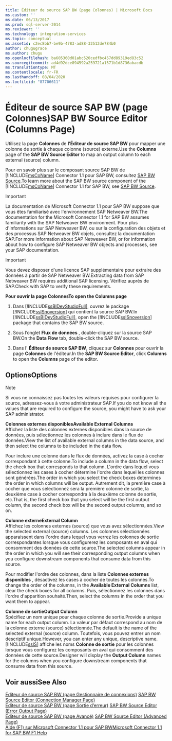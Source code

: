 ```yaml
---
title: Éditeur de source SAP BW (page Colonnes) | Microsoft Docs
ms.custom: ''
ms.date: 06/13/2017
ms.prod: sql-server-2014
ms.reviewer: ''
ms.technology: integration-services
ms.topic: conceptual
ms.assetid: c2ec8bb7-be9b-4783-ad88-32512de784b0
author: chugugrace
ms.author: chugu
ms.openlocfilehash: ba605360d01abc520cedfbc457dd89319ed83c52
ms.sourcegitcommit: ad4d92dce894592a259721a1571b1d8736abacdb
ms.translationtype: MT
ms.contentlocale: fr-FR
ms.lasthandoff: 08/04/2020
ms.locfileid: "87706611"
---
```

# <a name="sap-bw-source-editor-columns-page"></a><span data-ttu-id="0ed68-102">Éditeur de source SAP BW (page Colonnes)</span><span class="sxs-lookup"><span data-stu-id="0ed68-102">SAP BW Source Editor (Columns Page)</span></span>
  <span data-ttu-id="0ed68-103">Utilisez la page **Colonnes** de **l’Éditeur de source SAP BW** pour mapper une colonne de sortie à chaque colonne (source) externe.</span><span class="sxs-lookup"><span data-stu-id="0ed68-103">Use the **Columns** page of the **SAP BW Source Editor** to map an output column to each external (source) column.</span></span>  
  
 <span data-ttu-id="0ed68-104">Pour en savoir plus sur le composant source SAP BW de [!INCLUDE[msCoName](../../includes/msconame-md.md)] Connector 1.1 pour SAP BW, consultez [SAP BW Source](sap-bw-source.md).</span><span class="sxs-lookup"><span data-stu-id="0ed68-104">To learn more about the SAP BW source component of the [!INCLUDE[msCoName](../../includes/msconame-md.md)] Connector 1.1 for SAP BW, see [SAP BW Source](sap-bw-source.md).</span></span>  
  
> [!IMPORTANT]  
>  <span data-ttu-id="0ed68-105">La documentation de Microsoft Connector 1.1 pour SAP BW suppose que vous êtes familiarisé avec l'environnement SAP Netweaver BW.</span><span class="sxs-lookup"><span data-stu-id="0ed68-105">The documentation for the Microsoft Connector 1.1 for SAP BW assumes familiarity with the SAP Netweaver BW environment.</span></span> <span data-ttu-id="0ed68-106">Pour plus d'informations sur SAP Netweaver BW, ou sur la configuration des objets et des processus SAP Netweaver BW objets, consultez la documentation SAP.</span><span class="sxs-lookup"><span data-stu-id="0ed68-106">For more information about SAP Netweaver BW, or for information about how to configure SAP Netweaver BW objects and processes, see your SAP documentation.</span></span>  
  
> [!IMPORTANT]  
>  <span data-ttu-id="0ed68-107">Vous devez disposer d'une licence SAP supplémentaire pour extraire des données à partir de SAP Netweaver BW.</span><span class="sxs-lookup"><span data-stu-id="0ed68-107">Extracting data from SAP Netweaver BW requires additional SAP licensing.</span></span> <span data-ttu-id="0ed68-108">Vérifiez auprès de SAP.</span><span class="sxs-lookup"><span data-stu-id="0ed68-108">Check with SAP to verify these requirements.</span></span>  
  
 <span data-ttu-id="0ed68-109">**Pour ouvrir la page Colonnes**</span><span class="sxs-lookup"><span data-stu-id="0ed68-109">**To open the Columns page**</span></span>  
  
1.  <span data-ttu-id="0ed68-110">Dans [!INCLUDE[ssBIDevStudioFull](../../includes/ssbidevstudiofull-md.md)], ouvrez le package [!INCLUDE[ssISnoversion](../../includes/ssisnoversion-md.md)] qui contient la source SAP BW.</span><span class="sxs-lookup"><span data-stu-id="0ed68-110">In [!INCLUDE[ssBIDevStudioFull](../../includes/ssbidevstudiofull-md.md)], open the [!INCLUDE[ssISnoversion](../../includes/ssisnoversion-md.md)] package that contains the SAP BW source.</span></span>  
  
2.  <span data-ttu-id="0ed68-111">Sous l’onglet **Flux de données** , double-cliquez sur la source SAP BW.</span><span class="sxs-lookup"><span data-stu-id="0ed68-111">On the **Data Flow** tab, double-click the SAP BW source.</span></span>  
  
3.  <span data-ttu-id="0ed68-112">Dans l' **Éditeur de source SAP BW**, cliquez sur **Colonnes** pour ouvrir la page **Colonnes** de l'éditeur.</span><span class="sxs-lookup"><span data-stu-id="0ed68-112">In the **SAP BW Source Editor**, click **Columns** to open the **Columns** page of the editor.</span></span>  
  
## <a name="options"></a><span data-ttu-id="0ed68-113">Options</span><span class="sxs-lookup"><span data-stu-id="0ed68-113">Options</span></span>  
  
> [!NOTE]  
>  <span data-ttu-id="0ed68-114">Si vous ne connaissez pas toutes les valeurs requises pour configurer la source, adressez-vous à votre administrateur SAP.</span><span class="sxs-lookup"><span data-stu-id="0ed68-114">If you do not know all the values that are required to configure the source, you might have to ask your SAP administrator.</span></span>  
  
 <span data-ttu-id="0ed68-115">**Colonnes externes disponibles**</span><span class="sxs-lookup"><span data-stu-id="0ed68-115">**Available External Columns**</span></span>  
 <span data-ttu-id="0ed68-116">Affichez la liste des colonnes externes disponibles dans la source de données, puis sélectionnez les colonnes à inclure dans le flux de données.</span><span class="sxs-lookup"><span data-stu-id="0ed68-116">View the list of available external columns in the data source, and then select the columns to be included in the data flow.</span></span>  
  
 <span data-ttu-id="0ed68-117">Pour inclure une colonne dans le flux de données, activez la case à cocher correspondant à cette colonne.</span><span class="sxs-lookup"><span data-stu-id="0ed68-117">To include a column in the data flow, select the check box that corresponds to that column.</span></span> <span data-ttu-id="0ed68-118">L'ordre dans lequel vous sélectionnez les cases à cocher détermine l'ordre dans lequel les colonnes sont générées.</span><span class="sxs-lookup"><span data-stu-id="0ed68-118">The order in which you select the check boxes determines the order in which columns will be output.</span></span> <span data-ttu-id="0ed68-119">Autrement dit, la première case à cocher que vous sélectionnez sera la première colonne de sortie, la deuxième case à cocher correspondra à la deuxième colonne de sortie, etc.</span><span class="sxs-lookup"><span data-stu-id="0ed68-119">That is, the first check box that you select will be the first output column, the second check box will be the second output columns, and so on.</span></span>  
  
 <span data-ttu-id="0ed68-120">**Colonne externe**</span><span class="sxs-lookup"><span data-stu-id="0ed68-120">**External Column**</span></span>  
 <span data-ttu-id="0ed68-121">Affichez les colonnes externes (source) que vous avez sélectionnées.</span><span class="sxs-lookup"><span data-stu-id="0ed68-121">View the selected external (source) columns.</span></span> <span data-ttu-id="0ed68-122">Les colonnes sélectionnées apparaissent dans l'ordre dans lequel vous verrez les colonnes de sortie correspondantes lorsque vous configurerez les composants en aval qui consomment des données de cette source.</span><span class="sxs-lookup"><span data-stu-id="0ed68-122">The selected columns appear in the order in which you will see their corresponding output columns when you configure downstream components that consume data from this source.</span></span>  
  
 <span data-ttu-id="0ed68-123">Pour modifier l'ordre des colonnes, dans la liste **Colonnes externes disponibles** , désactivez les cases à cocher de toutes les colonnes.</span><span class="sxs-lookup"><span data-stu-id="0ed68-123">To change the order of the columns, in the **Available External Columns** list, clear the check boxes for all columns.</span></span> <span data-ttu-id="0ed68-124">Puis, sélectionnez les colonnes dans l'ordre d'apparition souhaité.</span><span class="sxs-lookup"><span data-stu-id="0ed68-124">Then, select the columns in the order that you want them to appear.</span></span>  
  
 <span data-ttu-id="0ed68-125">**Colonne de sortie**</span><span class="sxs-lookup"><span data-stu-id="0ed68-125">**Output Column**</span></span>  
 <span data-ttu-id="0ed68-126">Spécifiez un nom unique pour chaque colonne de sortie.</span><span class="sxs-lookup"><span data-stu-id="0ed68-126">Provide a unique name for each output column.</span></span> <span data-ttu-id="0ed68-127">La valeur par défaut correspond au nom de la colonne externe (source) sélectionnée.</span><span class="sxs-lookup"><span data-stu-id="0ed68-127">The default is the name of the selected external (source) column.</span></span> <span data-ttu-id="0ed68-128">Toutefois, vous pouvez entrer un nom descriptif unique.</span><span class="sxs-lookup"><span data-stu-id="0ed68-128">However, you can enter any unique, descriptive name.</span></span> [!INCLUDE[ssIS](../../includes/ssis-md.md)] <span data-ttu-id="0ed68-129">affiche les noms **Colonne de sortie** pour les colonnes lorsque vous configurez les composants en aval qui consomment des données de cette source.</span><span class="sxs-lookup"><span data-stu-id="0ed68-129">Designer will display the **Output Column** names for the columns when you configure downstream components that consume data from this source.</span></span>  
  
## <a name="see-also"></a><span data-ttu-id="0ed68-130">Voir aussi</span><span class="sxs-lookup"><span data-stu-id="0ed68-130">See Also</span></span>  
 <span data-ttu-id="0ed68-131">[Éditeur de source SAP BW &#40;page Gestionnaire de connexions&#41;](sap-bw-source-editor-connection-manager-page.md) </span><span class="sxs-lookup"><span data-stu-id="0ed68-131">[SAP BW Source Editor &#40;Connection Manager Page&#41;](sap-bw-source-editor-connection-manager-page.md) </span></span>  
 <span data-ttu-id="0ed68-132">[Éditeur de source SAP BW &#40;page Sortie d’erreur&#41;](sap-bw-source-editor-error-output-page.md) </span><span class="sxs-lookup"><span data-stu-id="0ed68-132">[SAP BW Source Editor &#40;Error Output Page&#41;](sap-bw-source-editor-error-output-page.md) </span></span>  
 <span data-ttu-id="0ed68-133">[Éditeur de source SAP BW &#40;page Avancé&#41;](sap-bw-source-editor-advanced-page.md) </span><span class="sxs-lookup"><span data-stu-id="0ed68-133">[SAP BW Source Editor &#40;Advanced Page&#41;](sap-bw-source-editor-advanced-page.md) </span></span>  
 [<span data-ttu-id="0ed68-134">Aide (F1) sur Microsoft Connector 1.1 pour SAP BW</span><span class="sxs-lookup"><span data-stu-id="0ed68-134">Microsoft Connector 1.1 for SAP BW F1 Help</span></span>](../microsoft-connector-for-sap-bw-f1-help.md)  
  
  
